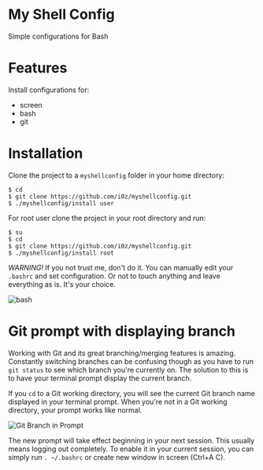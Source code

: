 My Shell Config
=============

Simple configurations for Bash

# Features
Install configurations for:
 - screen
 - bash
 - git

# Installation

Clone the project to a `myshellconfig` folder in your home directory:

```
$ cd
$ git clone https://github.com/i0z/myshellconfig.git
$ ./myshellconfig/install user
```

For root user clone the project in your root directory and run:

```
$ su
$ cd
$ git clone https://github.com/i0z/myshellconfig.git
$ ./myshellconfig/install root
```

_WARNING!_ If you not trust me, don't do it. You can manually edit your `.bashrc` and set configuration.
Or not to touch anything and leave everything as is. It's your choice.

![bash](https://img-fotki.yandex.ru/get/15594/9330072.e/0_1281cb_98213924_orig.png)

# Git prompt with displaying branch

Working with Git and its great branching/merging features is amazing.
Constantly switching branches can be confusing though as you have to run `git status` to see which branch you're currently on. The solution to this is to have your terminal prompt display the current
branch.

If you `cd` to a Git working directory, you will see the current Git branch
name displayed in your terminal prompt. When you're not in a Git working
directory, your prompt works like normal.

![Git Branch in Prompt](https://img-fotki.yandex.ru/get/15491/9330072.e/0_1281ca_8facf7b1_XL.png)

The new prompt will take effect beginning in your next session.
This usually means logging out completely.
To enable it in your current session, you can simply run `. ~/.bashrc` or create new window in screen (Ctrl+A C).
